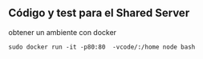 Código y test para el Shared  Server
------------------------------------

obtener un ambiente con docker

`sudo docker run -it -p80:80  -vcode/:/home node bash`

